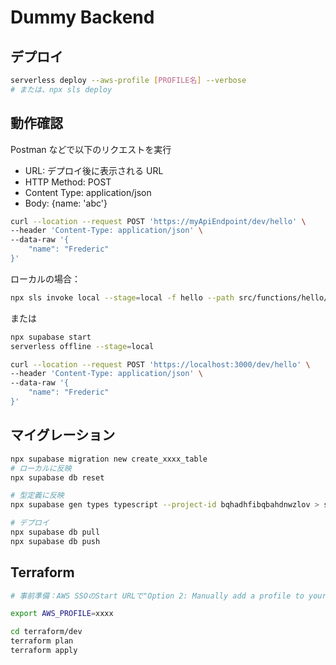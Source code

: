 # Dummy Backend

## デプロイ

```bash
serverless deploy --aws-profile [PROFILE名] --verbose
# または、npx sls deploy
```

## 動作確認

Postman などで以下のリクエストを実行

- URL: デプロイ後に表示される URL
- HTTP Method: POST
- Content Type: application/json
- Body: {name: 'abc'}

```bash
curl --location --request POST 'https://myApiEndpoint/dev/hello' \
--header 'Content-Type: application/json' \
--data-raw '{
    "name": "Frederic"
}'
```

ローカルの場合：

```bash
npx sls invoke local --stage=local -f hello --path src/functions/hello/mock.json
```

または

```bash
npx supabase start
serverless offline --stage=local

curl --location --request POST 'https://localhost:3000/dev/hello' \
--header 'Content-Type: application/json' \
--data-raw '{
    "name": "Frederic"
}'
```

## マイグレーション

```bash
npx supabase migration new create_xxxx_table
# ローカルに反映
npx supabase db reset

# 型定義に反映
npx supabase gen types typescript --project-id bqhadhfibqbahdnwzlov > src/lib/supabase/database.ts

# デプロイ
npx supabase db pull
npx supabase db push
```

## Terraform

```bash
# 事前準備：AWS SSOのStart URLで"Option 2: Manually add a profile to your AWS credentials file (Short-term credentials)"などを使用し、~/.aws/credentialsに一時的なprofileを作成。

export AWS_PROFILE=xxxx

cd terraform/dev
terraform plan
terraform apply
```
